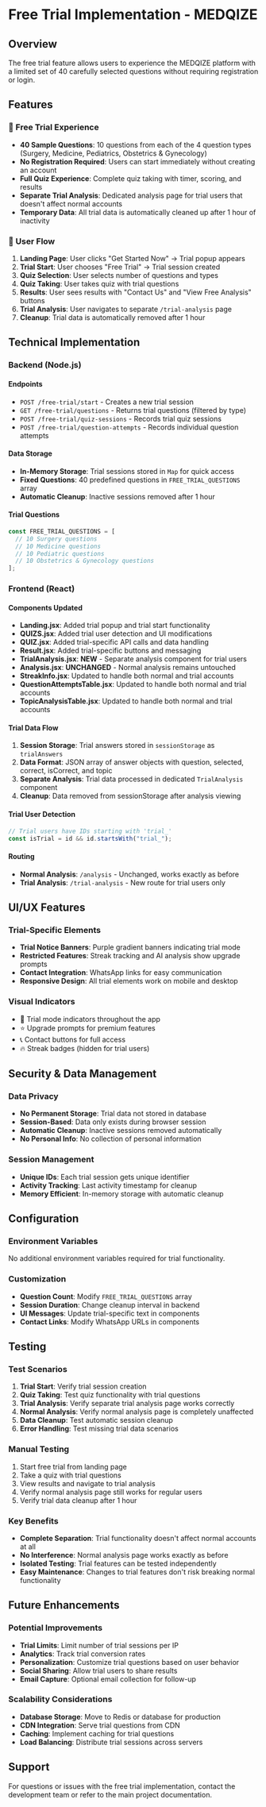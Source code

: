 # Free Trial Implementation - MEDQIZE

## Overview

The free trial feature allows users to experience the MEDQIZE platform with a limited set of 40 carefully selected questions without requiring registration or login.

## Features

### 🎯 Free Trial Experience

- **40 Sample Questions**: 10 questions from each of the 4 question types (Surgery, Medicine, Pediatrics, Obstetrics & Gynecology)
- **No Registration Required**: Users can start immediately without creating an account
- **Full Quiz Experience**: Complete quiz taking with timer, scoring, and results
- **Separate Trial Analysis**: Dedicated analysis page for trial users that doesn't affect normal accounts
- **Temporary Data**: All trial data is automatically cleaned up after 1 hour of inactivity

### 🔄 User Flow

1. **Landing Page**: User clicks "Get Started Now" → Trial popup appears
2. **Trial Start**: User chooses "Free Trial" → Trial session created
3. **Quiz Selection**: User selects number of questions and types
4. **Quiz Taking**: User takes quiz with trial questions
5. **Results**: User sees results with "Contact Us" and "View Free Analysis" buttons
6. **Trial Analysis**: User navigates to separate `/trial-analysis` page
7. **Cleanup**: Trial data is automatically removed after 1 hour

## Technical Implementation

### Backend (Node.js)

#### Endpoints

- `POST /free-trial/start` - Creates a new trial session
- `GET /free-trial/questions` - Returns trial questions (filtered by type)
- `POST /free-trial/quiz-sessions` - Records trial quiz sessions
- `POST /free-trial/question-attempts` - Records individual question attempts

#### Data Storage

- **In-Memory Storage**: Trial sessions stored in `Map` for quick access
- **Fixed Questions**: 40 predefined questions in `FREE_TRIAL_QUESTIONS` array
- **Automatic Cleanup**: Inactive sessions removed after 1 hour

#### Trial Questions

```javascript
const FREE_TRIAL_QUESTIONS = [
  // 10 Surgery questions
  // 10 Medicine questions
  // 10 Pediatric questions
  // 10 Obstetrics & Gynecology questions
];
```

### Frontend (React)

#### Components Updated

- **Landing.jsx**: Added trial popup and trial start functionality
- **QUIZS.jsx**: Added trial user detection and UI modifications
- **QUIZ.jsx**: Added trial-specific API calls and data handling
- **Result.jsx**: Added trial-specific buttons and messaging
- **TrialAnalysis.jsx**: **NEW** - Separate analysis component for trial users
- **Analysis.jsx**: **UNCHANGED** - Normal analysis remains untouched
- **StreakInfo.jsx**: Updated to handle both normal and trial accounts
- **QuestionAttemptsTable.jsx**: Updated to handle both normal and trial accounts
- **TopicAnalysisTable.jsx**: Updated to handle both normal and trial accounts

#### Trial Data Flow

1. **Session Storage**: Trial answers stored in `sessionStorage` as `trialAnswers`
2. **Data Format**: JSON array of answer objects with question, selected, correct, isCorrect, and topic
3. **Separate Analysis**: Trial data processed in dedicated `TrialAnalysis` component
4. **Cleanup**: Data removed from sessionStorage after analysis viewing

#### Trial User Detection

```javascript
// Trial users have IDs starting with 'trial_'
const isTrial = id && id.startsWith("trial_");
```

#### Routing

- **Normal Analysis**: `/analysis` - Unchanged, works exactly as before
- **Trial Analysis**: `/trial-analysis` - New route for trial users only

## UI/UX Features

### Trial-Specific Elements

- **Trial Notice Banners**: Purple gradient banners indicating trial mode
- **Restricted Features**: Streak tracking and AI analysis show upgrade prompts
- **Contact Integration**: WhatsApp links for easy communication
- **Responsive Design**: All trial elements work on mobile and desktop

### Visual Indicators

- 🎯 Trial mode indicators throughout the app
- ⭐ Upgrade prompts for premium features
- 📞 Contact buttons for full access
- 🔥 Streak badges (hidden for trial users)

## Security & Data Management

### Data Privacy

- **No Permanent Storage**: Trial data not stored in database
- **Session-Based**: Data only exists during browser session
- **Automatic Cleanup**: Inactive sessions removed automatically
- **No Personal Info**: No collection of personal information

### Session Management

- **Unique IDs**: Each trial session gets unique identifier
- **Activity Tracking**: Last activity timestamp for cleanup
- **Memory Efficient**: In-memory storage with automatic cleanup

## Configuration

### Environment Variables

No additional environment variables required for trial functionality.

### Customization

- **Question Count**: Modify `FREE_TRIAL_QUESTIONS` array
- **Session Duration**: Change cleanup interval in backend
- **UI Messages**: Update trial-specific text in components
- **Contact Links**: Modify WhatsApp URLs in components

## Testing

### Test Scenarios

1. **Trial Start**: Verify trial session creation
2. **Quiz Taking**: Test quiz functionality with trial questions
3. **Trial Analysis**: Verify separate trial analysis page works correctly
4. **Normal Analysis**: Verify normal analysis page is completely unaffected
5. **Data Cleanup**: Test automatic session cleanup
6. **Error Handling**: Test missing trial data scenarios

### Manual Testing

1. Start free trial from landing page
2. Take a quiz with trial questions
3. View results and navigate to trial analysis
4. Verify normal analysis page still works for regular users
5. Verify trial data cleanup after 1 hour

### Key Benefits

- **Complete Separation**: Trial functionality doesn't affect normal accounts at all
- **No Interference**: Normal analysis page works exactly as before
- **Isolated Testing**: Trial features can be tested independently
- **Easy Maintenance**: Changes to trial features don't risk breaking normal functionality

## Future Enhancements

### Potential Improvements

- **Trial Limits**: Limit number of trial sessions per IP
- **Analytics**: Track trial conversion rates
- **Personalization**: Customize trial questions based on user behavior
- **Social Sharing**: Allow trial users to share results
- **Email Capture**: Optional email collection for follow-up

### Scalability Considerations

- **Database Storage**: Move to Redis or database for production
- **CDN Integration**: Serve trial questions from CDN
- **Caching**: Implement caching for trial questions
- **Load Balancing**: Distribute trial sessions across servers

## Support

For questions or issues with the free trial implementation, contact the development team or refer to the main project documentation.
